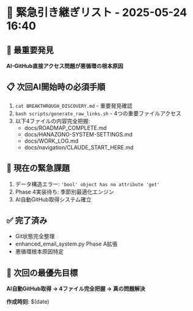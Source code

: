 # 🚨 緊急引き継ぎリスト - 2025-05-24 16:40

## 🎯 最重要発見
**AI-GitHub直接アクセス問題が悪循環の根本原因**

## 📋 次回AI開始時の必須手順
1. `cat BREAKTHROUGH_DISCOVERY.md` - 重要発見確認
2. `bash scripts/generate_raw_links.sh` - 4つの重要ファイルアクセス
3. 以下4ファイルの内容完全把握:
   - docs/ROADMAP_COMPLETE.md
   - docs/HANAZONO-SYSTEM-SETTINGS.md  
   - docs/WORK_LOG.md
   - docs/navigation/CLAUDE_START_HERE.md

## 🚨 現在の緊急課題
1. データ構造エラー: `'bool' object has no attribute 'get'`
2. Phase 4実装待ち: 季節別最適化エンジン
3. AI自動GitHub取得システム確立

## ✅ 完了済み
- Git状態完全整理
- enhanced_email_system.py Phase A拡張
- 悪循環根本原因特定

## 🎯 次回の最優先目標
**AI自動GitHub取得 → 4ファイル完全把握 → 真の問題解決**

**作成時刻**: $(date)

